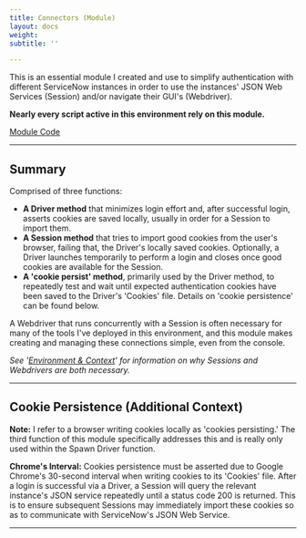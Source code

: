 ```yaml
---
title: Connectors (Module)
layout: docs
weight: 
subtitle: ''

---
```

This is an essential module I created and use to simplify authentication with different ServiceNow instances in order to use the instances' JSON Web Services (Session) and/or navigate their GUI's (Webdriver).

**Nearly every script active in this environment rely on this module.**

[Module Code](/docs/connectors/module-code/)
<hr />

## Summary

Comprised of three functions:

* **A Driver method** that minimizes login effort and, after successful login, asserts cookies are saved locally, usually in order for a Session to import them.
* **A Session method** that tries to import good cookies from the user's browser, failing that, the Driver's locally saved cookies. Optionally, a Driver launches temporarily to perform a login and closes once good cookies are available for the Session.
* **A 'cookie persist' method**, primarily used by the Driver method, to repeatedly test and wait until expected authentication cookies have been saved to the Driver's 'Cookies' file. Details on 'cookie persistence' can be found below.

A Webdriver that runs concurrently with a Session is often necessary for many of the tools I've deployed in this environment, and this module makes creating and managing these connections simple, even from the console.

_See '_[_Environment & Context_](https://jjydyhotlchyoa.instant.forestry.io/docs/general-context/)_' for information on why Sessions and Webdrivers are both necessary._

<hr />

## Cookie Persistence (Additional Context)

**Note:** I refer to a browser writing cookies locally as 'cookies persisting.' The third function of this module specifically addresses this and is really only used within the Spawn Driver function.

**Chrome's Interval:** Cookies persistence must be asserted due to Google Chrome's 30-second interval when writing cookies to its 'Cookies' file. After a login is successful via a Driver, a Session will query the relevant instance's JSON service repeatedly until a status code 200 is returned. This is to ensure subsequent Sessions may immediately import these cookies so as to communicate with ServiceNow's JSON Web Service.

<hr />